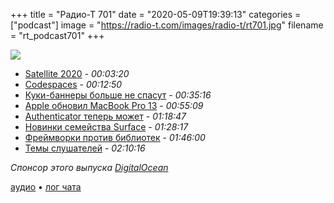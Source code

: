 +++
title = "Радио-Т 701"
date = "2020-05-09T19:39:13"
categories = ["podcast"]
image = "https://radio-t.com/images/radio-t/rt701.jpg"
filename = "rt_podcast701"
+++

![](https://radio-t.com/images/radio-t/rt701.jpg)

- [Satellite 2020](https://github.blog/2020-05-06-new-from-satellite-2020-github-codespaces-github-discussions-securing-code-in-private-repositories-and-more/) - *00:03:20*
- [Codespaces](https://github.com/features/codespaces) - *00:12:50*
- [Куки-баннеры больше не спасут](https://social.techcrunch.com/2020/05/06/no-cookie-consent-walls-and-no-scrolling-isnt-consent-says-eu-data-protection-body/) - *00:35:16*
- [Apple обновил MacBook Pro 13](https://www.apple.com/newsroom/2020/05/apple-updates-13-inch-macbook-pro-with-magic-keyboard-double-the-storage-and-faster-performance/) - *00:55:09*
- [Authenticator теперь может](https://mashable.com/article/google-authenticator-transfer-data/?europe=true) - *01:18:47*
- [Новинки семейства Surface](https://blogs.windows.com/devices/2020/05/06/introducing-surface-go-2-surface-book-3-surface-headphones-2-and-surface-earbuds/) - *01:28:17*
- [Фреймворки против библиотек](https://www.brandonsmith.ninja/blog/libraries-not-frameworks) - *01:46:00*
- [Темы слушателей](https://radio-t.com/p/2020/05/05/prep-701/) - *02:10:16*

*Спонсор этого выпуска [DigitalOcean](https://www.digitalocean.com)*


[аудио](https://cdn.radio-t.com/rt_podcast701.mp3) • [лог чата](https://chat.radio-t.com/logs/radio-t-701.html)
<audio src="https://cdn.radio-t.com/rt_podcast701.mp3" preload="none"></audio>
